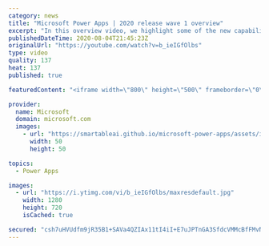 ```yaml
---
category: news
title: "Microsoft Power Apps | 2020 release wave 1 overview"
excerpt: "In this overview video, we highlight some of the new capabilities included in the latest update to Microsoft Power Apps.      Here are the capabilities covered:     UI enhancements       • Save is always visible       • Chart formatting  Grid user experience enhancements       • Conditional search  "
publishedDateTime: 2020-08-04T21:45:23Z
originalUrl: "https://youtube.com/watch?v=b_ieIGfOlbs"
type: video
quality: 137
heat: 137
published: true

featuredContent: "<iframe width=\"800\" height=\"500\" frameborder=\"0\" src=\"https://www.youtube.com/embed/b_ieIGfOlbs\" allow=\"accelerometer; autoplay; encrypted-media; gyroscope; picture-in-picture\" allowfullscreen></iframe>"

provider:
  name: Microsoft
  domain: microsoft.com
  images:
    - url: "https://smartableai.github.io/microsoft-power-apps/assets/images/organizations/microsoft.com-50x50.jpg"
      width: 50
      height: 50

topics:
  - Power Apps

images:
  - url: "https://i.ytimg.com/vi/b_ieIGfOlbs/maxresdefault.jpg"
    width: 1280
    height: 720
    isCached: true

secured: "csh7uHVUdfm9jR35B1+SAVa4QZIAx11tI4iI+E7uJPTnGA3SfdcVMMcBfFMvNI9D/gp57O26SF/NfTMg9NHA3xgzViVPJM1872FyJGaondiCu0sjVzDhqqC13YY3j+QqockWG29+IEEg4hGnPE4RVkQ4WtnA3/Oc8iMTaAQ6T0HgeiVcM/bmzl1paQyj6JtwCRS0itf5lqpozz1pQy0H4ryqD6m8TXd16iTdRbMQlOcABFZxIbN4TPtOz+P/NZcMspefQN6bQtEVHY59CcHCWzk6GtPn+WLgqKtvIIAwsIPPveX737OctBrp8/CwmO9HQBsPO1lOqziu1vMOydurhBSjbruRcy9NET+UW8qgL449+t+ny7ssL7A43ljnhSoEIjn5eelAs3WhaHQT+v79Q69+jdyHQ/QAzmwdhuzWjW5DSuB+yaX/iojoA8LRyR7f;0WbQYtItlO/UVDhvyfK1dw=="
---
```



